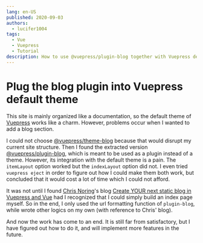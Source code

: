 ```yaml
---
lang: en-US
published: 2020-09-03
authors: 
  - lucifer1004
tags:
  - Vue
  - Vuepress
  - Tutorial
description: How to use @vuepress/plugin-blog together with Vuepress default theme.
---
```


# Plug the blog plugin into Vuepress default theme

This site is mainly organized like a documentation, so the default theme of [Vuepress](https://vuepress.vuejs.org/ ) works like a charm. However, problems occur when I wanted to add a blog section.

<!--truncate-->

I could not choose [@vuepress/theme-blog](https://vuepress-theme-blog.ulivz.com/) because that would disrupt my current site structure. Then I found the extracted version [@vuepress/plugin-blog](https://vuepress-plugin-blog.ulivz.com/), which is meant to be used as a plugin instead of a theme. However, its integration with the default theme is a pain. The `itemLayout` option worked but the `indexLayout` option did not. I even tried `vuepress eject` in order to figure out how I could make them both work, but concluded that it would cost a lot of time which I could not afford.

It was not until I found [Chris Noring](https://softchris.github.io/)'s blog [Create YOUR next static blog in Vuepress and Vue](https://softchris.github.io/pages/vue-vuepress.html) had I recognized that I could simply build an index page myself. So in the end, I only used the url formatting function of `plugin-blog`, while wrote other logics on my own (with reference to Chris' blog).

And now the work has come to an end. It is still far from satisfactory, but I have figured out how to do it, and will implement more features in the future.

<Utterances />
